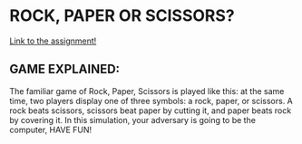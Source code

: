 # ROCK, PAPER OR SCISSORS?
[Link to the assignment!](https://www.theodinproject.com/lessons/foundations-rock-paper-scissors)

## GAME EXPLAINED:
The familiar game of Rock, Paper, Scissors is played like this: at the same time, two players display one of three symbols: a rock, paper, or scissors. A rock beats scissors, scissors beat paper by cutting it, and paper beats rock by covering it. 
In this simulation, your adversary is going to be the computer, HAVE FUN!

